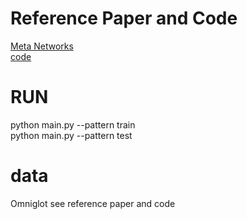 # Reference Paper and Code
[Meta Networks](https://arxiv.org/abs/1703.00837)  
[code](https://bitbucket.org/tsendeemts/metanet)  

# RUN
python main.py --pattern train  
python main.py --pattern test   

# data
Omniglot see reference paper and code  

# 

